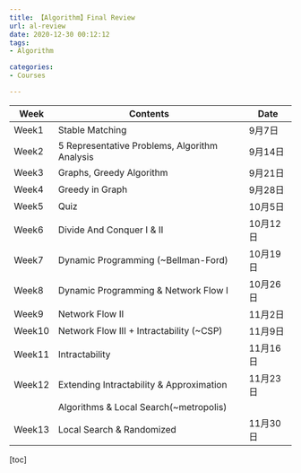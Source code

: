 ```yaml
---
title: 【Algorithm】Final Review
url: al-review
date: 2020-12-30 00:12:12
tags: 
- Algorithm

categories: 
- Courses

---
```


|  Week    	| Contents                                                                         	| Date     	|
|----------	|----------------------------------------------------------------------------------	|----------	|
| Week1    	| Stable Matching                                                                  	| 9月7日   	|
| Week2    	| 5 Representative Problems, Algorithm Analysis                                    	| 9月14日  	|
| Week3    	| Graphs, Greedy Algorithm                                                         	| 9月21日  	|
| Week4    	| Greedy in Graph                                                                  	| 9月28日  	|
| Week5    	| Quiz                                                                             	| 10月5日  	|
| Week6    	| Divide And Conquer I & II                                                        	| 10月12日 	|
| Week7    	| Dynamic Programming (~Bellman-Ford)                                              	| 10月19日 	|
| Week8    	| Dynamic Programming & Network Flow I                                             	| 10月26日 	|
| Week9    	| Network Flow II                                                                  	| 11月2日  	|
| Week10   	| Network Flow III + Intractability (~CSP)                                         	| 11月9日  	|
| Week11   	| Intractability                                                                   	| 11月16日 	|
| Week12   	| Extending Intractability & Approximation                                       	| 11月23日 	|
|           | Algorithms &  Local Search(~metropolis)                                           |           |
| Week13   	| Local Search & Randomized                                                        	| 11月30日 	|


<!--more-->

[toc]